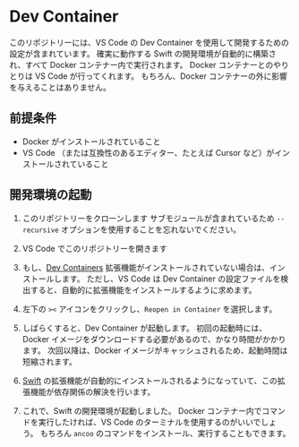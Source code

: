 # Dev Container

このリポジトリーには、VS Code の Dev Container を使用して開発するための設定が含まれています。
確実に動作する Swift の開発環境が自動的に構築され、すべて Docker コンテナー内で実行されます。
Docker コンテナーとのやりとりは VS Code が行ってくれます。
もちろん、Docker コンテナーの外に影響を与えることはありません。

## 前提条件

- Docker がインストールされていること
- VS Code （または互換性のあるエディター、たとえば Cursor など）がインストールされていること

## 開発環境の起動

1. このリポジトリーをクローンします
   サブモジュールが含まれているため `--recursive` オプションを使用することを忘れないでください。

2. VS Code でこのリポジトリーを開きます

3. もし、[Dev Containers](https://marketplace.visualstudio.com/items?itemName=ms-vscode-remote.remote-containers) 拡張機能がインストールされていない場合は、インストールします。
   ただし、VS Code は Dev Container の設定ファイルを検出すると、自動的に拡張機能をインストールするように求めます。

4. 左下の `><` アイコンをクリックし、`Reopen in Container` を選択します。

5. しばらくすると、Dev Container が起動します。
   初回の起動時には、Docker イメージをダウンロードする必要があるので、かなり時間がかかります。
   次回以降は、Docker イメージがキャッシュされるため、起動時間は短縮されます。

6. [Swift](https://marketplace.visualstudio.com/items?itemName=sswg.swift-lang) の拡張機能が自動的にインストールされるようになっていて、この拡張機能が依存関係の解決を行います。

7. これで、Swift の開発環境が起動しました。
   Docker コンテナー内でコマンドを実行したければ、VS Code のターミナルを使用するのがいいでしょう。
   もちろん `ancoo` のコマンドをインストール、実行することもできます。
   